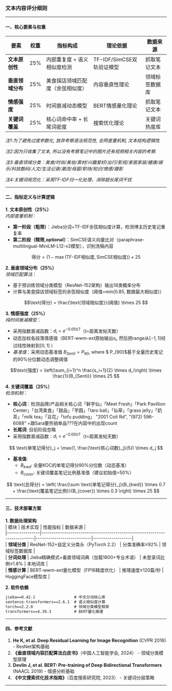 ### 文本内容评分细则

---

#### 一、核心要素与权重  
| 要素                  | 权重 | 指标构成                     | 理论依据                   | 数据来源          |  
|-----------------------|------|------------------------------|----------------------------|-------------------|  
| **文本原创性**        | 25%  | 内部重复度 + 语义相似度检测  | TF-IDF/SimCSE双轨验证模型  | 抓取笔记文本      |  
| **垂直领域分布**      | 25%  | 美食探店领域匹配度（余弦相似度）| 内容垂直性理论    | 领域标签数据库    |  
| **情感强度**          | 25%  | 时间衰减动态模型             | BERT情感量化理论       | 抓取笔记文本      |  
| **关键词覆盖**        | 25%  | 核心词命中率 + 长尾词密度    | 搜索优化理论       | 关键词热度库      |  

*注1:为了避免过度参数化, 放弃考察语法规范性, 全网查重机制, 文本结构逻辑性.* 

*注2:因为只收集了文本, 所以没有考察笔记中的图片还有视频相关内容的考察.*

*注3:垂直领域分类：美食/时尚/美妆/素材/兴趣爱好/出行/影视/家居家装/健康/娱乐/科技数码/人文/生活记录/潮流/母婴/职场/知识/情感/摄影* 

*注4:关键词规范化：采用TF-IDF归一化处理，消除超长尾词干扰*

---

#### 二、指标定义与计算逻辑  
**1. 文本原创性（25%）**  
*内部查重机制*：  
- **第一阶段（粗筛）**：Jieba分词+TF-IDF余弦相似度计算，检测博主历史笔记重复率
- **第二阶段（精筛,optional）**：SimCSE语义向量比对（paraphrase-multilingual-MiniLM-L12-v2模型），识别洗稿内容  
```math  
\text{得分} = \left(1 - \max(\text{TF-IDF相似度}, \text{SimCSE相似度})\right) \times 25  
```  

**2. 垂直领域分布（25%）**  
*领域匹配算法*：  
- 基于预训练领域分类模型（ResNet-152架构）输出18类概率分布  
- 计算与美食探店领域标签的余弦相似度（阈值=min(0.85, 数据最大相似度)）  
```math  
\text{得分} = \frac{\text{领域相似度}}{阈值} \times 25  
```  

**3. 情感强度（25%）**  
*纯时间衰减模型*：  
- 采用指数衰减函数：$d_i = e^{-0.05t/7}$（$t$=距离发帖天数）  
- 动态加权各段落情感值（BERT-wwm-ext原始输出$s_i$, 然后把range从$[-1,1]$经过线性映射到$[0,1]$ ）
- *基准值*：采用动态基准值 $B_{Senti} = P_{90}$, where $ P_{90}$基于全量历史笔记的90%分位数动态调整阈值   
```math  
\text{强度} = \left(\sum_{i=1}^n \frac{s_i+1}{2} \times d_i\right) \times \frac{1}{B_{Senti}} \times 25  
```  

**4. 关键词覆盖（25%）**  
*检测机制*：  
- **核心词**：检测品牌/产品相关核心词「鲜芋仙」「Meet Fresh」「Park Pavillion Center」「台湾美食」「甜品」「芋圆」「taro ball」「仙草」「grass jelly」「奶茶」「milk tea」「豆花」「tofu pudding」 "2001 Coit Rd", "(972) 596-6088" +跟Sara要热销单品???在内容中的出现count 
- **长尾词**: 目前阶段忽略
- 采用指数衰减函数：$d_i = e^{-0.05t/7}$（$t$=距离发帖天数）
```math  

\text{单笔记得分}_j = \max(1, \frac{\text{核心词数}_j}{5})  \times d_j 
```
- **基准值**: 
    - $B_{kwd}$:  全量KOC的单笔记得分90%分位数（动态基准）
    - $B_{cover}$: 关键词覆盖笔记比例基准值（建议初始值=50%）

```math

\text{总得分} = \left( \frac{\sum \text{单笔记得分}_j}{B_{kwd}} \times 0.7 + \frac{\text{覆盖笔记比例}}{B_{cover}} \times 0.3 \right) \times 25 

```  

---

#### 三、技术部署方案  
**1. 数据处理架构**  
| 模块           | 技术实现                                                                 | 性能指标                  | 数据来源          |  
|----------------|--------------------------------------------------------------------------|---------------------------|-------------------|  
| **领域分类**   | ResNet-152+自定义分类头（PyTorch 2.2）                                  | 分类准确率≥92%   | 领域标签数据库    |  
| **分词处理**   | Jieba精确模式+垂直领域词典（加载1800+专业术语）                         | 未登录词比例≤1.8%   | 本地词库          |  
| **情感计算**   | BERT-wwm-ext量化模型（FP16精度优化）                                    | 推理速度≥120篇/秒     | HuggingFace模型库 |  


**2. 软件依赖**  
```requirements.txt
jieba==0.42.1                 # 中文分词核心库
sentence-transformers==2.6.1  # 语义相似度计算
torch==2.2.0                  # 领域分类模型框架
transformers==4.39.3          # BERT量化推理
```

---

#### 四、参考文献  
1. **He K, et al. Deep Residual Learning for Image Recognition** (CVPR 2016) - ResNet架构基础  
2. **《垂直领域内容匹配算法白皮书》**（中国人工智能学会, 2024） - 领域分类模型原理  
3. **Devlin J, et al. BERT: Pre-training of Deep Bidirectional Transformers** (NAACL 2019) - 情感分析基础  
4. **《中文搜索优化技术指南》**（百度搜索研究院, 2023） - 关键词分层策略  

---

